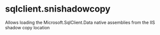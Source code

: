 # sqlclient.snishadowcopy
Allows loading the Microsoft.SqlClient.Data native assemblies from the IIS shadow copy location
